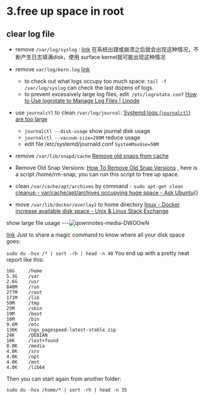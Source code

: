 3.free up space in root
========================

clear log file
---
* remove `/var/log/syslog`  : [link](https://askubuntu.com/questions/746535/var-log-syslog-growing-indefinitely-in-size)
    在系统出错或崩溃之后就会出现这种情况，不断产生日志填满disk，使用 surface kernel就可能出现这种情况
* remove `var/log/kern.log` [link](https://askubuntu.com/questions/239455/how-do-i-stop-var-log-kern-log-1-from-consuming-all-my-disk-space)
    * to check out what logs occupy too much space: `tail -f /var/log/syslog` can check the last dozens of logs.
    * to prevent excessively large log files, edit` /etc/logrotate.conf` [How to Use logrotate to Manage Log Files | Linode](https://www.linode.com/docs/uptime/logs/use-logrotate-to-manage-log-files/)

* use `journalctl` to clean `/var/log/journal`:
[Systemd logs (`journalctl`) are too large](https://askubuntu.com/questions/1012912/systemd-logs-journalctl-are-too-large-and-slow/1012913#1012913)
    * `journalctl --disk-usage` show journal disk usage
    * `journalctl --vacuum-size=200M` reduce usage
    * edit file  /etc/systemd/journald.conf `SystemMaxUse=50M`

* remove `/var/lib/snapd/cache` [Remove old snaps from cache](https://askubuntu.com/questions/1075050/remove-old-snaps-from-cache)
* Remove Old Snap Versions: [How To Remove Old Snap Versions](https://www.linuxuprising.com/2019/04/how-to-remove-old-snap-versions-to-free.html) , here is a script /home/rm-snap, you can run this script to free up space.
* clean `/var/cache/apt/archives` by command :` sudo apt-get clean` [cleanup - var/cache/apt/archives occupying huge space - Ask Ubuntu](https://askubuntu.com/questions/65549/var-cache-apt-archives-occupying-huge-space){}

* move `/var/lib/docker/overlay2` to home directory [linux - Docker increase available disk space - Unix & Linux Stack Exchange](https://unix.stackexchange.com/questions/414483/docker-increase-available-disk-space)

show large file usage
---![qownnotes-media-DWOOwN](../media/qownnotes-media-DWOOwN-2116152369.png)

[link](https://askubuntu.com/questions/266825/what-do-i-do-when-my-root-filesystem-is-full/885214#885214)
Just to share a magic command to know where all your disk space goes:

`sudo du -hsx /* | sort -rh | head -n 40`
You end up with a pretty neat report like this:
```
16G     /home
5.3G    /var
2.6G    /usr
840M    /run
277M    /root
171M    /lib
59M     /tmp
25M     /sbin
19M     /boot
16M     /bin
9.6M    /etc
136K    /ngx_pagespeed-latest-stable.zip
24K     /DEBIAN
16K     /lost+found
8.0K    /media
4.0K    /srv
4.0K    /opt
4.0K    /mnt
4.0K    /lib64
```
Then you can start again from another folder:

`sudo du -hsx /home/* | sort -rh | head -n 35`
